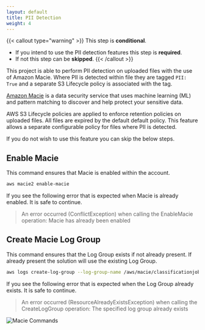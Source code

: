 ```yaml
---
layout: default
title: PII Detection
weight: 4
---
```


<!--
Copyright Amazon.com, Inc. or its affiliates. All Rights Reserved.
SPDX-License-Identifier: MIT-0
-->

{{< callout type="warning" >}}
This step is **conditional**.

- If you intend to use the PII detection features this step is **required**.
- If not this step can be **skipped**.
{{< /callout >}}

This project is able to perform PII detection on uploaded files with the use of Amazon Macie. Where PII is detected within file they are tagged `PII: True` and a separate S3 Lifecycle policy is associated with the tag. 

[Amazon Macie](https://aws.amazon.com/macie/) is a data security service that uses machine learning (ML) and pattern matching to discover and help protect your sensitive data.

AWS S3 Lifecycle policies are applied to enforce retention policies on uploaded files. All files are expired by the default default policy. This feature allows a separate configurable policy for files where PII is detected. 

If you do not wish to use this feature you can skip the below steps. 

## Enable Macie

This command ensures that Macie is enabled within the account. 

```sh
aws macie2 enable-macie
```

If you see the following error that is expected when Macie is already enabled. It is safe to continue.

> An error occurred (ConflictException) when calling the EnableMacie operation: Macie has already been enabled

## Create Macie Log Group

This command ensures that the Log Group exists if not already present. If already present the solution will use the existing Log Group. 

```sh
aws logs create-log-group --log-group-name /aws/macie/classificationjobs
```

If you see the following error that is expected when the Log Group already exists. It is safe to continue.

> An error occurred (ResourceAlreadyExistsException) when calling the CreateLogGroup operation: The specified log group already exists

![Macie Commands](/img/console_cloudshell_macie.png)